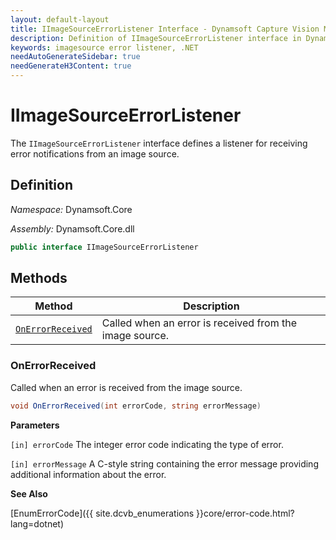 ```yaml
---
layout: default-layout
title: IImageSourceErrorListener Interface - Dynamsoft Capture Vision Module .NET Edition API Reference
description: Definition of IImageSourceErrorListener interface in Dynamsoft Core Module .NET Edition.
keywords: imagesource error listener, .NET
needAutoGenerateSidebar: true
needGenerateH3Content: true
---
```


# IImageSourceErrorListener

The `IImageSourceErrorListener` interface defines a listener for receiving error notifications from an image source.

## Definition

*Namespace:* Dynamsoft.Core

*Assembly:* Dynamsoft.Core.dll

```csharp
public interface IImageSourceErrorListener 
```

## Methods

| Method | Description |
| ------ | ----------- |
| [`OnErrorReceived`](#onerrorreceived) | Called when an error is received from the image source. |

### OnErrorReceived

Called when an error is received from the image source.

```csharp
void OnErrorReceived(int errorCode, string errorMessage)
```

**Parameters**

`[in] errorCode` The integer error code indicating the type of error.

`[in] errorMessage` A C-style string containing the error message providing additional information about the error.

**See Also**

[EnumErrorCode]({{ site.dcvb_enumerations }}core/error-code.html?lang=dotnet)
